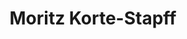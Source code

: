 ---
# Display name
title: Moritz Korte-Stapff

# Full name (for SEO)
first_name: Moritz
last_name: Korte-Stapff

# Is this the primary user of the site?
superuser: true

# Highlight the author in author lists? (true/false)
highlight_name: false

# Role/position/tagline
role: Statistician

# Organizations/Affiliations to display in Biography blox
organizations:
  - name: University of Michigan

# Social network links
# Need to use another icon? Simply download the SVG icon to your `assets/media/icons/` folder.
profiles:
  - icon: at-symbol
    url: 'mailto:kortest@umich.edu'
    label: E-mail Me
  - icon: brands/github
    url: https://github.com/kortest
  - icon: brands/linkedin
    url: https://www.linkedin.com/in/moritz-korte-stapff-9922872b7/
  - icon: academicons/orcid
    url: https://orcid.org/0009-0009-0078-1517

interests:
  - Statistics
  - Stochastic Processes
  - Machine Learning
  - Time Series Data

education:
  - area: PhD Statistics
    institution: University of Michigan
    date_start: 2019-09-01
    date_end: 2024-09-17
    summary: |
      Thesis on _Why LLMs are awesome_. Supervised by [Prof Joe Smith](https://example.com). Presented papers at 5 IEEE conferences with the contributions being published in 2 Springer journals.
    button:
      text: 'Read Thesis'
      url: 'https://example.com'
  - area: MSc Mathematics
    institution: University of Copenhagen
    date_start: 2015-09-01
    date_end: 2017-08-31
  - area: BSc Mathematics
    institution: Eberhard Karls Universität Tübingen
    date_start: 2011-10-01
    date_end: 2015-03-31

work:
  - position: Research Analyst
    company_name: European Central Bank
    company_url: ''
    company_logo: ''
    date_start: 2021-01-01
    date_end: ''
    summary: |2-
      Responsibilities include:
      - lorem ipsum dolor sit amet, consectetur adipiscing elit
      - lorem ipsum dolor sit amet, consectetur adipiscing elit
      - lorem ipsum dolor sit amet, consectetur adipiscing elit
  - position: Intern
    company_name: European Space Agency
    company_url: ''
    company_logo: ''
    date_start: 2015-03-01
    date_end: 2015-07-31
    summary: |
      Responsibilities include:
      - Migrated infrastructure to a new data center
      - lorem ipsum dolor sit amet, consectetur adipiscing elit
      - lorem ipsum dolor sit amet, consectetur adipiscing elit

# Awards.
#   Add/remove as many awards below as you like.
#   Only `title`, `awarder`, and `date` are required.
#   Begin multi-line `summary` with YAML's `|` or `|2-` multi-line prefix and indent 2 spaces below.
awards:
  - title: Outstanding Graduate Student Instructor
    date: Winter 2021
    awarder: Department of Statistics, University of Michigan
    icon: coursera
---